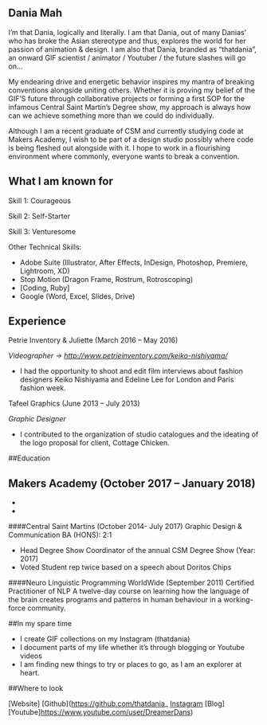 ## Dania Mah
I’m that Dania, logically and literally. I am that Dania, out of many Danias’ who has broke the Asian stereotype and thus, explores the world for her passion of animation & design. I am also that Dania, branded as “thatdania”, an onward GIF scientist / animator / Youtuber / the future slashes will go on…

My endearing drive and energetic behavior inspires my mantra of breaking conventions alongside uniting others. Whether it is proving my belief of the GIF’S future through collaborative projects or forming a first SOP for the infamous Central Saint Martin’s Degree show, my approach is always how can we achieve something more than we could do individually.

Although I am a recent graduate of CSM and currently studying code at Makers Academy, I wish to be part of a design studio possibly where code is being fleshed out alongside with it. I hope to work in a flourishing environment where commonly, everyone wants to break a convention.

## What I am known for

Skill 1: Courageous

Skill 2: Self-Starter

Skill 3: Venturesome


Other Technical Skills:
- Adobe Suite (Illustrator, After Effects, InDesign, Photoshop, Premiere, Lightroom, XD)
- Stop Motion (Dragon Frame, Rostrum, Rotroscoping)
- [Coding, Ruby]
- Google (Word, Excel, Slides, Drive)

## Experience
Petrie Inventory & Juliette  (March 2016 – May 2016)

*Videographer → http://www.petrieinventory.com/keiko-nishiyama/*
- I had the opportunity to shoot and edit film interviews about fashion designers
Keiko Nishiyama and Edeline Lee for London and Paris fashion week.

Tafeel Graphics (June 2013 – July 2013)

*Graphic Designer*
- I contributed to the organization of studio catalogues and the ideating of the
logo proposal for client, Cottage Chicken.

##Education

Makers Academy (October 2017 – January 2018)
-
-
-

####Central Saint Martins (October 2014- July 2017)
Graphic Design & Communication BA (HONS): 2:1
- Head Degree Show Coordinator of the annual CSM Degree Show (Year: 2017)
- Voted Student rep twice based on a speech about Doritos Chips

####Neuro Linguistic Programming WorldWide (September 2011)
Certified Practitioner of NLP
A twelve-day course on learning how the language of the brain creates programs and patterns in human behaviour in a working-force community.

##In my spare time

- I create GIF collections on my Instagram (thatdania)
- I document parts of my life whether it’s through blogging or Youtube videos
- I am finding new things to try or places to go, as I am an explorer at heart.

##Where to look

[Website]
[Github](https://github.com/thatdania_
[Instagram](https://www.instagram.com/thatdania/)
[Blog]
[Youtube]https://www.youtube.com/user/DreamerDans)
